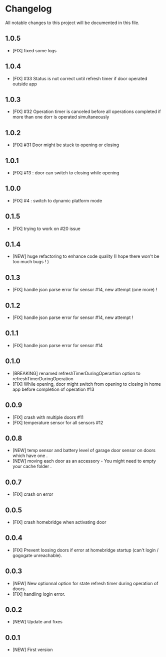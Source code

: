 # Changelog

All notable changes to this project will be documented in this file.

## 1.0.5

- [FIX] fixed some logs

## 1.0.4

- [FIX] #33 Status is not correct until refresh timer if door operated outside app

## 1.0.3

- [FIX] #32 Operation timer is canceled before all operations completed if more than one dorr is operated simultaneously

## 1.0.2

- [FIX] #31 Door might be stuck to opening or closing

## 1.0.1

- [FIX] #13 : door can switch to closing while opening

## 1.0.0

- [FIX] #4 : switch to dynamic platform mode

## 0.1.5

- [FIX] trying to work on #20 issue

## 0.1.4

- [NEW] huge refactoring to enhance code quality (I hope there won't be too much bugs ! )

## 0.1.3

- [FIX] handle json parse error for sensor #14, new attempt (one more) !

## 0.1.2

- [FIX] handle json parse error for sensor #14, new attempt !

## 0.1.1

- [FIX] handle json parse error for sensor #14

## 0.1.0

- [BREAKING] renamed refreshTimerDuringOperartion option to refreshTimerDuringOperation
- [FIX] While opening, door might switch from opening to closing in home app before completion of operation #13

## 0.0.9

- [FIX] crash with multiple doors #11
- [FIX] temperature sensor for all sensors #12

## 0.0.8

- [NEW] temp sensor and battery level of garage door sensor on doors which have one .
- [NEW] moving each door as an accessory - You might need to empty your cache folder .

## 0.0.7

- [FIX] crash on error

## 0.0.5

- [FIX] crash homebridge when activating door

## 0.0.4

- [FIX] Prevent loosing doors if error at homebridge startup (can't login / gogogate unreachable).

## 0.0.3

- [NEW] New optionnal option for state refresh timer during operation of doors.
- [FIX] handling login error.

## 0.0.2

- [NEW] Update and fixes

## 0.0.1

- [NEW] First version
